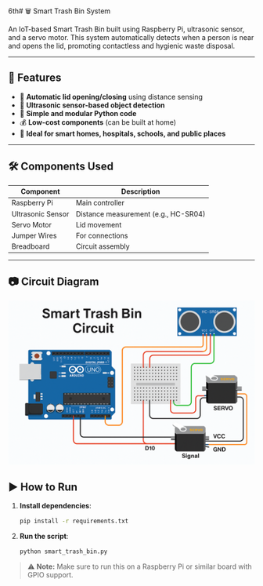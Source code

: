 6th# 🗑️ Smart Trash Bin System

An IoT-based Smart Trash Bin built using Raspberry Pi, ultrasonic sensor, and a servo motor. This system automatically detects when a person is near and opens the lid, promoting contactless and hygienic waste disposal.

---

## 🚀 Features

- 🤖 **Automatic lid opening/closing** using distance sensing  
- 📡 **Ultrasonic sensor-based object detection**  
- 🧠 **Simple and modular Python code**  
- 💰 **Low-cost components** (can be built at home)  
- 🏥 **Ideal for smart homes, hospitals, schools, and public places**  

---

## 🛠️ Components Used

| Component         | Description                              |
|------------------|------------------------------------------|
| Raspberry Pi      | Main controller                          |
| Ultrasonic Sensor | Distance measurement (e.g., HC-SR04)     |
| Servo Motor       | Lid movement                             |
| Jumper Wires      | For connections                          |
| Breadboard        | Circuit assembly                         |

---

## 📷 Circuit Diagram

![Smart Trash Bin Circuit](./circuit%20diagram.png)



## ▶️ How to Run

1. **Install dependencies**:
   ```bash
   pip install -r requirements.txt
   ```

2. **Run the script**:
   ```bash
   python smart_trash_bin.py
   ```

> ⚠️ **Note:** Make sure to run this on a Raspberry Pi or similar board with GPIO support.


